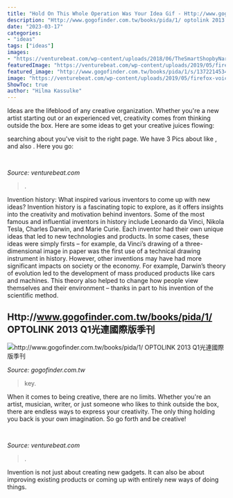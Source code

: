 ```yaml
---
title: "Hold On This Whole Operation Was Your Idea Gif - Http://www.gogofinder.com.tw/books/pida/1/ Optolink 2013 Q1光連國際版季刊"
description: "Http://www.gogofinder.com.tw/books/pida/1/ optolink 2013 q1光連國際版季刊"
date: "2023-03-17"
categories:
- "ideas"
tags: ["ideas"]
images:
- "https://venturebeat.com/wp-content/uploads/2018/06/TheSmartShopbyNarrativGeneric1.png?w=300"
featuredImage: "https://venturebeat.com/wp-content/uploads/2019/05/firefox-voice-search-widget.png"
featured_image: "http://www.gogofinder.com.tw/books/pida/1/s/1372214534ikRSmFBn.jpg"
image: "https://venturebeat.com/wp-content/uploads/2019/05/firefox-voice-search-widget.png"
ShowToc: true
author: "Hilma Kassulke"
---
```



Ideas are the lifeblood of any creative organization. Whether you're a new artist starting out or an experienced vet, creativity comes from thinking outside the box. Here are some ideas to get your creative juices flowing: 

	

		
searching about  you've visit to the right page. We have 3 Pics about  like ,  and also . Here you go:
		
    
## 

<img loading=lazy src="https://venturebeat.com/wp-content/uploads/2018/06/TheSmartShopbyNarrativGeneric1.png?w=300" onerror="this.onerror=null;this.src='https://tse3.mm.bing.net/th?id=OIP.ZdznXUSlQhhbL20JhKTVaQAAAA&amp;pid=15.1';" alt="">

_Source: venturebeat.com_

>. 

	

Invention history: What inspired various inventors to come up with new ideas?
Invention history is a fascinating topic to explore, as it offers insights into the creativity and motivation behind inventors. Some of the most famous and influential inventors in history include Leonardo da Vinci, Nikola Tesla, Charles Darwin, and Marie Curie. Each inventor had their own unique ideas that led to new technologies and products. In some cases, these ideas were simply firsts – for example, da Vinci’s drawing of a three-dimensional image in paper was the first use of a technical drawing instrument in history. However, other inventions may have had more significant impacts on society or the economy. For example, Darwin’s theory of evolution led to the development of mass produced products like cars and machines. This theory also helped to change how people view themselves and their environment – thanks in part to his invention of the scientific method.

    
## Http://www.gogofinder.com.tw/books/pida/1/ OPTOLINK 2013 Q1光連國際版季刊

<img loading=lazy src="http://www.gogofinder.com.tw/books/pida/1/s/1372214534ikRSmFBn.jpg" onerror="this.onerror=null;this.src='https://tse3.mm.bing.net/th?id=OIP.WjSRnqdG4dOjSRcYpg-bgQHaKf&amp;pid=15.1';" alt="http://www.gogofinder.com.tw/books/pida/1/ OPTOLINK 2013 Q1光連國際版季刊">

_Source: gogofinder.com.tw_

>key. 

	

When it comes to being creative, there are no limits. Whether you're an artist, musician, writer, or just someone who likes to think outside the box, there are endless ways to express your creativity. The only thing holding you back is your own imagination. So go forth and be creative!

    
## 

<img loading=lazy src="https://venturebeat.com/wp-content/uploads/2019/05/firefox-voice-search-widget.png" onerror="this.onerror=null;this.src='https://tse4.mm.bing.net/th?id=OIP.OYqjpvfURGBtMOr7J1iMewHaEg&amp;pid=15.1';" alt="">

_Source: venturebeat.com_

>. 

	

Invention is not just about creating new gadgets. It can also be about improving existing products or coming up with entirely new ways of doing things.

